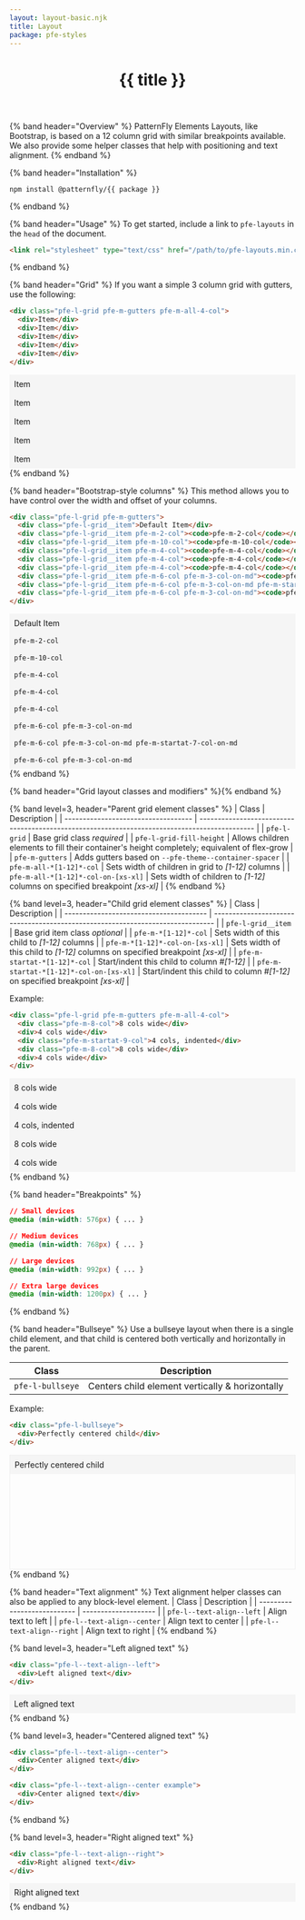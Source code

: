 ```yaml
---
layout: layout-basic.njk
title: Layout
package: pfe-styles
---
```


<style>
  .example > div {
    background-color: #f5f5f5;
    padding: 8px;
  }

  .pfe-l-bullseye.example {
    border: 1px solid #eee;
    height: 200px;
  }
</style>

<header class="band">
  <h1>{{ title }}</h1>
</header>

{% band header="Overview" %}
  PatternFly Elements Layouts, like Bootstrap, is based on a 12 column grid with similar breakpoints available. We also provide some helper classes that help with positioning and text alignment.
{% endband %}

{% band header="Installation" %}
  ```shell
  npm install @patternfly/{{ package }}
  ```
{% endband %}

{% band header="Usage" %}
  To get started, include a link to `pfe-layouts` in the `head` of the document.

  ```html
  <link rel="stylesheet" type="text/css" href="/path/to/pfe-layouts.min.css">
  ```
{% endband %}

{% band header="Grid" %}
  If you want a simple 3 column grid with gutters, use the following:

  ```html
  <div class="pfe-l-grid pfe-m-gutters pfe-m-all-4-col">
    <div>Item</div>
    <div>Item</div>
    <div>Item</div>
    <div>Item</div>
    <div>Item</div>
  </div>
  ```

  <div class="pfe-l-grid pfe-m-gutters pfe-m-all-4-col example">
    <div>Item</div>
    <div>Item</div>
    <div>Item</div>
    <div>Item</div>
    <div>Item</div>
  </div>
{% endband %}

{% band header="Bootstrap-style columns" %}
  This method allows you to have control over the width and offset of your columns.

  ```html
  <div class="pfe-l-grid pfe-m-gutters">
    <div class="pfe-l-grid__item">Default Item</div>
    <div class="pfe-l-grid__item pfe-m-2-col"><code>pfe-m-2-col</code></div>
    <div class="pfe-l-grid__item pfe-m-10-col"><code>pfe-m-10-col</code></div>
    <div class="pfe-l-grid__item pfe-m-4-col"><code>pfe-m-4-col</code></div>
    <div class="pfe-l-grid__item pfe-m-4-col"><code>pfe-m-4-col</code></div>
    <div class="pfe-l-grid__item pfe-m-4-col"><code>pfe-m-4-col</code></div>
    <div class="pfe-l-grid__item pfe-m-6-col pfe-m-3-col-on-md"><code>pfe-m-6-col pfe-m-3-col-on-md</code></div>
    <div class="pfe-l-grid__item pfe-m-6-col pfe-m-3-col-on-md pfe-m-startat-7-col-on-md"><code>pfe-m-6-col pfe-m-3-col-on-md pfe-m-startat-7-col-on-md</code></div>
    <div class="pfe-l-grid__item pfe-m-6-col pfe-m-3-col-on-md"><code>pfe-m-6-col pfe-m-3-col-on-md</code></div>
  </div>
  ```

  <div class="pfe-l-grid pfe-m-gutters example">
    <div class="pfe-l-grid__item">Default Item</div>
    <div class="pfe-l-grid__item pfe-m-2-col"><code>pfe-m-2-col</code></div>
    <div class="pfe-l-grid__item pfe-m-10-col"><code>pfe-m-10-col</code></div>
    <div class="pfe-l-grid__item pfe-m-4-col"><code>pfe-m-4-col</code></div>
    <div class="pfe-l-grid__item pfe-m-4-col"><code>pfe-m-4-col</code></div>
    <div class="pfe-l-grid__item pfe-m-4-col"><code>pfe-m-4-col</code></div>
    <div class="pfe-l-grid__item pfe-m-6-col pfe-m-3-col-on-md"><code>pfe-m-6-col pfe-m-3-col-on-md</code></div>
    <div class="pfe-l-grid__item pfe-m-6-col pfe-m-3-col-on-md pfe-m-startat-7-col-on-md"><code>pfe-m-6-col pfe-m-3-col-on-md pfe-m-startat-7-col-on-md</code></div>
    <div class="pfe-l-grid__item pfe-m-6-col pfe-m-3-col-on-md"><code>pfe-m-6-col pfe-m-3-col-on-md</code></div>
  </div>
{% endband %}

{% band header="Grid layout classes and modifiers" %}{% endband %}

{% band level=3, header="Parent grid element classes" %}
| Class                               | Description                                                                                   |
| ----------------------------------- | --------------------------------------------------------------------------------------------- |
| `pfe-l-grid`                        | Base grid class _required_                                                                    |
| `pfe-l-grid-fill-height`            | Allows children elements to fill their container's height completely; equivalent of flex-grow |
| `pfe-m-gutters`                     | Adds gutters based on `--pfe-theme--container-spacer`                                         |
| `pfe-m-all-*[1-12]*-col`            | Sets width of children in grid to _[1-12]_ columns                                            |
| `pfe-m-all-*[1-12]*-col-on-[xs-xl]` | Sets width of children to _[1-12]_ columns on specified breakpoint _[xs-xl]_                  |
{% endband %}

{% band level=3, header="Child grid element classes" %}
| Class                                   | Description                                                                    |
| --------------------------------------- | ------------------------------------------------------------------------------ |
| `pfe-l-grid__item`                      | Base grid item class _optional_                                                |
| `pfe-m-*[1-12]*-col`                    | Sets width of this child to _[1-12]_ columns                                   |
| `pfe-m-*[1-12]*-col-on-[xs-xl]`         | Sets width of this child to _[1-12]_ columns on specified breakpoint _[xs-xl]_ |
| `pfe-m-startat-*[1-12]*-col`            | Start/indent this child to column #_[1-12]_                                    |
| `pfe-m-startat-*[1-12]*-col-on-[xs-xl]` | Start/indent this child to column #_[1-12]_ on specified breakpoint _[xs-xl]_  |

Example:

```html
<div class="pfe-l-grid pfe-m-gutters pfe-m-all-4-col">
  <div class="pfe-m-8-col">8 cols wide</div>
  <div>4 cols wide</div>
  <div class="pfe-m-startat-9-col">4 cols, indented</div>
  <div class="pfe-m-8-col">8 cols wide</div>
  <div>4 cols wide</div>
</div>
```

<div class="pfe-l-grid pfe-m-gutters pfe-m-all-4-col example">
  <div class="pfe-m-8-col">8 cols wide</div>
  <div>4 cols wide</div>
  <div class="pfe-m-startat-9-col">4 cols, indented</div>
  <div class="pfe-m-8-col">8 cols wide</div>
  <div>4 cols wide</div>
</div>
{% endband %}

{% band header="Breakpoints" %}
  ```css
  // Small devices
  @media (min-width: 576px) { ... }

  // Medium devices
  @media (min-width: 768px) { ... }

  // Large devices
  @media (min-width: 992px) { ... }

  // Extra large devices
  @media (min-width: 1200px) { ... }
  ```
{% endband %}

{% band header="Bullseye" %}
Use a bullseye layout when there is a single child element, and that child is centered both vertically and horizontally in the parent.

| Class            | Description                                     |
| ---------------- | ----------------------------------------------- |
| `pfe-l-bullseye` | Centers child element vertically & horizontally |

Example:

```html
<div class="pfe-l-bullseye">
  <div>Perfectly centered child</div>
</div>
```

<div class="pfe-l-bullseye example">
  <div>Perfectly centered child</div>
</div>
{% endband %}

{% band header="Text alignment" %}
Text alignment helper classes can also be applied to any block-level element.
| Class                       | Description          |
| --------------------------- | -------------------- |
| `pfe-l--text-align--left`   | Align text to left   |
| `pfe-l--text-align--center` | Align text to center |
| `pfe-l--text-align--right`  | Align text to right  |
{% endband %}

{% band level=3, header="Left aligned text" %}
  ```html
  <div class="pfe-l--text-align--left">
    <div>Left aligned text</div>
  </div>
  ```

  <div class="pfe-l--text-align--left example">
    <div>Left aligned text</div>
  </div>
{% endband %}

{% band level=3, header="Centered aligned text" %}
  ```html
  <div class="pfe-l--text-align--center">
    <div>Center aligned text</div>
  </div>

  <div class="pfe-l--text-align--center example">
    <div>Center aligned text</div>
  </div>
  ```
{% endband %}

{% band level=3, header="Right aligned text" %}
  ```html
  <div class="pfe-l--text-align--right">
    <div>Right aligned text</div>
  </div>
  ```

  <div class="pfe-l--text-align--right example">
    <div>Right aligned text</div>
  </div>
{% endband %}
